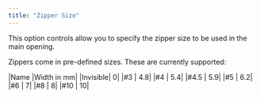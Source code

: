 ```yaml
---
title: "Zipper Size"
---
```


This option controls allow you to specify the zipper size to be used in the main opening.

Zippers come in pre-defined sizes. These are currently supported:

|Name     |Width in mm|
|Invisible|          0|
|#3       |        4.8|
|#4       |        5.4|
|#4.5     |        5.9|
|#5       |        6.2|
|#6       |          7|
|#8       |          8|
|#10      |         10|